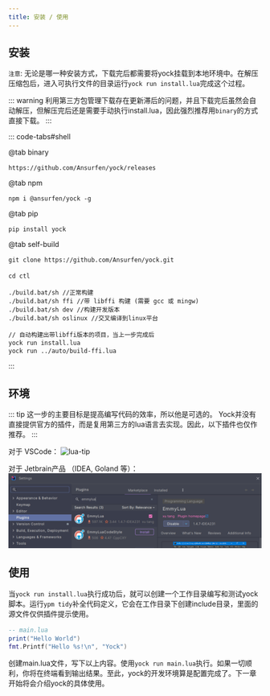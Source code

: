 ```yaml
---
title: 安装 / 使用
---
```


## 安装
`注意`: 无论是哪一种安装方式，下载完后都需要将yock挂载到本地环境中。在解压压缩包后，进入可执行文件的目录运行`yock run install.lua`完成这个过程。

::: warning
利用第三方包管理下载存在更新滞后的问题，并且下载完后虽然会自动解压，但解压完后还是需要手动执行install.lua，因此强烈推荐用`binary`的方式直接下载。
:::

::: code-tabs#shell

@tab binary
```shell
https://github.com/Ansurfen/yock/releases
```

@tab npm

```shell
npm i @ansurfen/yock -g
```

@tab pip

```shell
pip install yock
```

@tab self-build

```shell
git clone https://github.com/Ansurfen/yock.git

cd ctl

./build.bat/sh //正常构建
./build.bat/sh ffi //带 libffi 构建 (需要 gcc 或 mingw)
./build.bat/sh dev //构建开发版本
./build.bat/sh oslinux //交叉编译到linux平台

// 自动构建出带libffi版本的项目，当上一步完成后
yock run install.lua
yock run ../auto/build-ffi.lua
```
:::

## 环境

::: tip
这一步的主要目标是提高编写代码的效率，所以他是可选的。
Yock并没有直接提供官方的插件，而是复用第三方的lua语言去实现。因此，以下插件也仅作推荐。
:::

对于 VSCode：
![lua-tip](https://github.com/Ansurfen/ansurfen.github.io/blob/main/images/yock/lua-tip.png?raw=true)

对于 Jetbrain产品 （IDEA, Goland 等）：
![lua-tip](https://github.com/Ansurfen/YockNav/blob/main/assets/img/lua-tip-idea.png?raw=true)

## 使用

当`yock run install.lua`执行成功后，就可以创建一个工作目录编写和测试yock脚本。运行`ypm tidy`补全代码定义，它会在工作目录下创建include目录，里面的源文件仅供插件提示使用。

```lua
-- main.lua
print("Hello World")
fmt.Printf("Hello %s!\n", "Yock")
```
创建main.lua文件，写下以上内容。使用`yock run main.lua`执行。如果一切顺利，你将在终端看到输出结果。至此，yock的开发环境算是配置完成了。下一章开始将会介绍yock的具体使用。